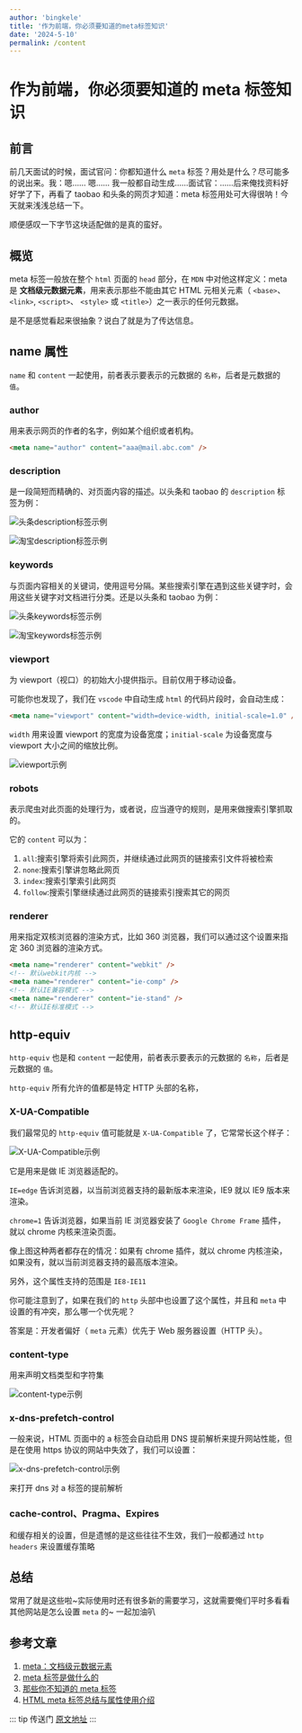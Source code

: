 ```yaml
---
author: 'bingkele'
title: '作为前端，你必须要知道的meta标签知识'
date: '2024-5-10'
permalink: /content
---
```


# 作为前端，你必须要知道的 meta 标签知识

## 前言

前几天面试的时候，面试官问：你都知道什么 `meta` 标签？用处是什么？尽可能多的说出来。我：嗯…… 嗯…… 我一般都自动生成……面试官：……后来俺找资料好好学了下，再看了 taobao 和头条的网页才知道：meta 标签用处可大得很呐！今天就来浅浅总结一下。

顺便感叹一下字节这块适配做的是真的蛮好。

## 概览

meta 标签一般放在整个 `html` 页面的 `head` 部分，在 `MDN` 中对他这样定义：meta 是 **文档级元数据元素**，用来表示那些不能由其它 HTML 元相关元素（ `<base>`、 `<link>`, `<script>`、 `<style>` 或 `<title>`）之一表示的任何元数据。

是不是感觉看起来很抽象？说白了就是为了传达信息。

## name 属性

`name` 和 `content` 一起使用，前者表示要表示的元数据的 `名称`，后者是元数据的 `值`。

### author

用来表示网页的作者的名字，例如某个组织或者机构。

```html
<meta name="author" content="aaa@mail.abc.com" />
```

### description

是一段简短而精确的、对页面内容的描述。以头条和 taobao 的 `description` 标签为例：

![头条description标签示例](http://cdn.bingkele.cc/FvoRAQRRb1j5IVkZseZoFCMDiaNK)

![淘宝description标签示例](http://cdn.bingkele.cc/FkpfjueDH31iL-al_CFzHB9EbkU1)

### keywords

与页面内容相关的关键词，使用逗号分隔。某些搜索引擎在遇到这些关键字时，会用这些关键字对文档进行分类。还是以头条和 taobao 为例：

![头条keywords标签示例](http://cdn.bingkele.cc/Fve78GzM8Im1o0pN3jxs2eBDT6h4)

![淘宝keywords标签示例](http://cdn.bingkele.cc/FjjMV3rlL4lOaXb8vCjPx34vi569)

### viewport

为 viewport（视口）的初始大小提供指示。目前仅用于移动设备。

可能你也发现了，我们在 `vscode` 中自动生成 `html` 的代码片段时，会自动生成：

```html
<meta name="viewport" content="width=device-width, initial-scale=1.0" />
```

`width` 用来设置 viewport 的宽度为设备宽度；`initial-scale` 为设备宽度与 viewport 大小之间的缩放比例。

![viewport示例](http://cdn.bingkele.cc/FiFzN3PPqQ3A27XYkrUMmEygJdce)

### robots

表示爬虫对此页面的处理行为，或者说，应当遵守的规则，是用来做搜索引擎抓取的。

它的 `content` 可以为：

1. `all`:搜索引擎将索引此网页，并继续通过此网页的链接索引文件将被检索
2. `none`:搜索引擎讲忽略此网页
3. `index`:搜索引擎索引此网页
4. `follow`:搜索引擎继续通过此网页的链接索引搜索其它的网页

### renderer

用来指定双核浏览器的渲染方式，比如 360 浏览器，我们可以通过这个设置来指定 360 浏览器的渲染方式。

```html
<meta name="renderer" content="webkit" />
<!-- 默认webkit内核 -->
<meta name="renderer" content="ie-comp" />
<!-- 默认IE兼容模式 -->
<meta name="renderer" content="ie-stand" />
<!-- 默认IE标准模式 -->
```

## http-equiv

`http-equiv` 也是和 `content` 一起使用，前者表示要表示的元数据的 `名称`，后者是元数据的 `值`。

`http-equiv` 所有允许的值都是特定 HTTP 头部的名称，

### X-UA-Compatible

我们最常见的 `http-equiv` 值可能就是 `X-UA-Compatible` 了，它常常长这个样子：

![X-UA-Compatible示例](http://cdn.bingkele.cc/FlCH_L5Xhes1UwS6ITBVJfuBSDR0)

它是用来是做 IE 浏览器适配的。

`IE=edge` 告诉浏览器，以当前浏览器支持的最新版本来渲染，IE9 就以 IE9 版本来渲染。

`chrome=1` 告诉浏览器，如果当前 IE 浏览器安装了 `Google Chrome Frame` 插件，就以 chrome 内核来渲染页面。

像上图这种两者都存在的情况：如果有 chrome 插件，就以 chrome 内核渲染，如果没有，就以当前浏览器支持的最高版本渲染。

另外，这个属性支持的范围是 `IE8-IE11`

你可能注意到了，如果在我们的 `http` 头部中也设置了这个属性，并且和 `meta` 中设置的有冲突，那么哪一个优先呢？

答案是：开发者偏好（ `meta` 元素）优先于 Web 服务器设置（HTTP 头）。

### content-type

用来声明文档类型和字符集

![content-type示例](http://cdn.bingkele.cc/FmwVQrFvENxLAxdtawdJlaQJD3Ia)

### x-dns-prefetch-control

一般来说，HTML 页面中的 a 标签会自动启用 DNS 提前解析来提升网站性能，但是在使用 https 协议的网站中失效了，我们可以设置：

![x-dns-prefetch-control示例](http://cdn.bingkele.cc/FgpYtGWCd0k5WUQnZrWoFX_0MQaD)

来打开 dns 对 a 标签的提前解析

### cache-control、Pragma、Expires

和缓存相关的设置，但是遗憾的是这些往往不生效，我们一般都通过 `http headers` 来设置缓存策略

## 总结

常用了就是这些啦~实际使用时还有很多新的需要学习，这就需要俺们平时多看看其他网站是怎么设置 `meta` 的~ 一起加油叭

## 参考文章

1. [meta：文档级元数据元素](https://developer.mozilla.org/en-US/docs/Web/HTML/Element/meta)
2. [meta 标签是做什么的](https://www.w3schools.com/tags/tag_meta.asp)
3. [那些你不知道的 meta 标签](https://www.smashingmagazine.com/2011/11/the-essential-meta-tags-for-social-media-sharing/)
4. [HTML meta 标签总结与属性使用介绍](https://www.w3cplus.com/html5/meta-tags.html)

::: tip 传送门
[原文地址](https://juejin.cn/post/7089271039842058253?searchId=20240325092953DDC0218125331A81F146)
:::
